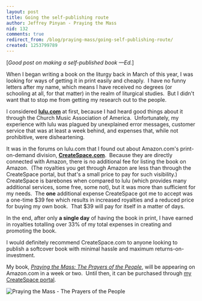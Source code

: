 ```yaml
---
layout: post
title: Going the self-publishing route
author: Jeffrey Pinyan - Praying the Mass
nid: 132
comments: true
redirect_from: /blog/praying-mass/going-self-publishing-route/
created: 1253799789
---
```

<p>[<em>Good post on making a self-published book &mdash;Ed.</em>]</p>
<p>When I&nbsp;began writing a book on the liturgy back in March of this year, I&nbsp;was looking for ways of getting it in print easily and cheaply.&nbsp; I&nbsp;have no funny letters after my name, which means I have received no degrees (or schooling at all, for that matter)&nbsp;in the realm of liturgical studies.&nbsp; But I&nbsp;didn't want that to stop me from getting my research out to the people.</p>
<p>I&nbsp;considered <a href="http://www.lulu.com/"><strong>lulu.com</strong></a> at first, because I had heard good things about it through the Church Music Association of America.&nbsp; Unfortunately, my experience with lulu was plagued by unexplained error messages, customer service that was at least a week behind, and expenses that, while not prohibitive, were disheartening.</p>
<p>It was in the forums on lulu.com that I&nbsp;found out about Amazon.com's print-on-demand division, <a href="http://www.createspace.com/"><strong>CreateSpace.com</strong></a>.&nbsp; Because they are directly connected with Amazon, there is no additional fee for listing the book on Amazon.&nbsp; (The royalties you get through Amazon are less than through the CreateSpace portal, but that's a small price to pay for such visibility.)&nbsp; CreateSpace is barebones when compared to lulu (which provides many additional services, some free, some not), but it was more than sufficient for my needs.&nbsp; The <strong>one</strong> additional expense CreateSpace got me to accept was a one-time $39 fee which results in increased royalties and a reduced price for buying my own book.&nbsp; That $39 will pay for itself in a matter of days.</p>
<!--break-->
<p>In the end, after only <strong>a single day</strong> of having the book in print, I&nbsp;have earned in royalties totalling over 33% of my total expenses in creating and promoting the book.</p>
<p>I&nbsp;would definitely recommend CreateSpace.com to anyone looking to publish a softcover book with minimal hassle and maximum returns-on-investment.</p>
<p>My book, <a href="http://www.prayingthemass.com/"><em>Praying the Mass: The Prayers of the People</em></a>, will be appearing on Amazon.com in a week or two.&nbsp; Until then, it can be purchased through <a href="https://www.createspace.com/3393711">my CreateSpace portal</a>.</p>
<p class="rtecenter"><img align="middle" alt="Praying the Mass - The Prayers of the People" src="http://i37.tinypic.com/34il8pj.gif" /></p>
